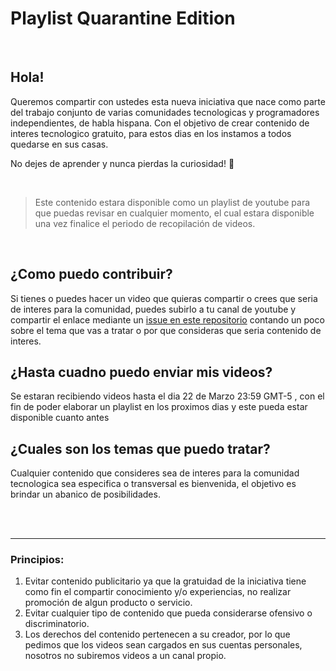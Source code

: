 # Playlist Quarantine Edition

<br/>

## Hola!

Queremos compartir con ustedes esta nueva iniciativa que nace como parte del trabajo conjunto de varias comunidades tecnologicas y programadores independientes, de habla hispana. Con el objetivo de crear contenido de interes tecnologico gratuito, para estos dias en los instamos a todos quedarse en sus casas. 

No dejes de aprender y nunca pierdas la curiosidad! 💪

<br/>

> Este contenido estara disponible como un playlist de youtube para que puedas revisar en cualquier momento, el cual estara disponible una vez finalice el periodo de recopilación de videos.

<br/>

## ¿Como puedo contribuir? 

Si tienes o puedes hacer un video que quieras compartir o crees que seria de interes para la comunidad, puedes subirlo a tu canal de youtube y compartir el enlace mediante un [issue en este repositorio](https://github.com/peruanosdev/playlist-quarantine-edition/issues) contando un poco sobre el tema que vas a tratar o por que consideras que seria contenido de interes.

## ¿Hasta cuadno puedo enviar mis videos?

Se estaran recibiendo videos hasta el dia 22 de Marzo 23:59 GMT-5 , con el fin de poder elaborar un playlist en los proximos dias y este pueda estar disponible cuanto antes

## ¿Cuales son los temas que puedo tratar?

Cualquier contenido que consideres sea de interes para la comunidad tecnologica sea especifica o transversal es bienvenida, el objetivo es brindar un abanico de posibilidades.



<br/>
<br/>
<hr/>


### Principios:

1. Evitar contenido publicitario ya que la gratuidad de la iniciativa tiene como fin el compartir conocimiento y/o experiencias, no realizar promoción de algun producto o servicio.
2. Evitar cualquier tipo de contenido que pueda considerarse ofensivo o discriminatorio.
3. Los derechos del contenido pertenecen a su creador, por lo que pedimos que los videos sean cargados en sus cuentas personales, nosotros no subiremos videos a un canal propio.


